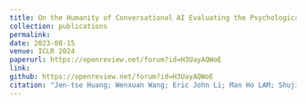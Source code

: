 ```yaml
---
title: On the Humanity of Conversational AI Evaluating the Psychological Portrayal of LLMs (ICLR 2024 Oral)
collection: publications
permalink:  
date: 2023-08-15
venue: ICLR 2024
paperurl: https://openreview.net/forum?id=H3UayAQWoE
link: 
github: https://openreview.net/forum?id=H3UayAQWoE
citation: "Jen-tse Huang; Wenxuan Wang; Eric John Li; Man Ho LAM; Shujie Ren; Youliang Yuan; Wenxiang Jiao; Zhaopeng Tu; Michael Lyu <br><i>ICLR 2024 (Oral)</i>"
---
```

